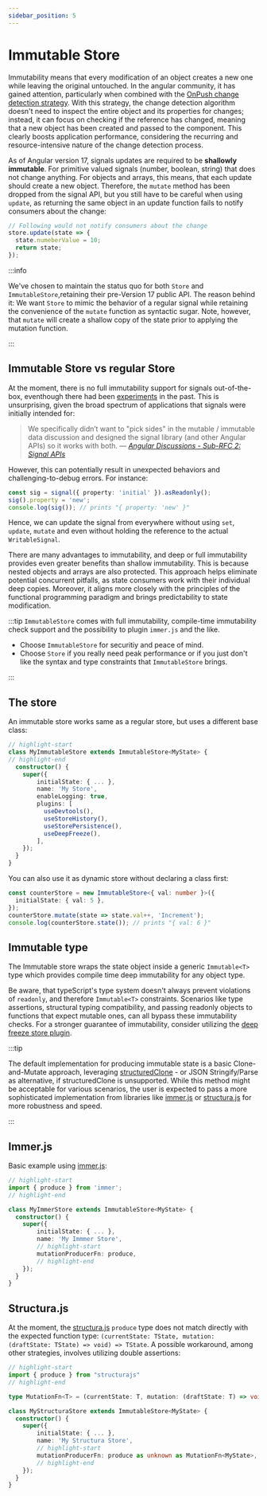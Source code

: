 ```yaml
---
sidebar_position: 5
---
```


# Immutable Store

Immutability means that every modification of an object creates a new one while leaving the original untouched. In the angular community, it has gained attention, particularly when combined with the [OnPush change detection strategy](https://angular.io/guide/change-detection-skipping-subtrees). With this strategy, the change detection algorithm doesn't need to inspect the entire object and its properties for changes; instead, it can focus on checking if the reference has changed, meaning that a new object has been created and passed to the component. This clearly boosts application performance, considering the recurring and resource-intensive nature of the change detection process.

As of Angular version 17, signals updates are required to be **shallowly immutable**. For primitive valued signals (number, boolean, string) that does not change anything. For objects and arrays, this means, that each update should create a new object. Therefore, the `mutate` method has been dropped from the signal API, but you still have to be careful when using `update`, as returning the same object in an update function fails to notify consumers about the change:

```typescript
// Following would not notify consumers about the change
store.update(state => {
  state.numeberValue = 10;
  return state;
});
```

:::info

We've chosen to maintain the status quo for both `Store` and `ImmutableStore`,retaining their pre-Version 17 public API. The reason behind it: We want `Store` to mimic the behavior of a regular signal while retaining the convenience of the `mutate` function as syntactic sugar. Note, however, that `mutate` will create a shallow copy of the state prior to applying the mutation function.

:::

## Immutable Store vs regular Store

At the moment, there is no full immutability support for signals out-of-the-box, eventhough there had been [experiments](https://github.com/angular/angular/pull/49644) in the past. This is unsurprising, given the broad spectrum of applications that signals were initially intended for:

> We specifically didn’t want to "pick sides" in the mutable / immutable
> data discussion and designed the signal library (and other Angular APIs)
> so it works with both.
> &mdash; <cite>[Angular Discussions - Sub-RFC 2: Signal APIs](https://github.com/angular/angular/discussions/49683)</cite>

However, this can potentially result in unexpected behaviors and challenging-to-debug errors. For instance:

```typescript
const sig = signal({ property: 'initial' }).asReadonly();
sig().property = 'new';
console.log(sig()); // prints "{ property: 'new' }"
```

Hence, we can update the signal from everywhere without using `set`, `update`, `mutate` and even without holding the reference to the actual `WritableSignal`.

There are many advantages to immutability, and deep or full immutability provides even greater benefits than shallow immutability. This is because nested objects and arrays are also protected. This approach helps eliminate potential concurrent pitfalls, as state consumers work with their individual deep copies. Moreover, it aligns more closely with the principles of the functional programming paradigm and brings predictability to state modification.

:::tip
`ImmutableStore` comes with full immutability, compile-time immutability check support and the possibility to plugin `immer.js` and the like.

- Choose `ImmutableStore` for securitiy and peace of mind.
- Choose `Store` if you really need peak performance or if you just don't like the syntax and type constraints that `ImmutableStore` brings.

:::

## The store

An immutable store works same as a regular store, but uses a different base class:

```typescript
// highlight-start
class MyImmutableStore extends ImmutableStore<MyState> {
// highlight-end
  constructor() {
    super({
        initialState: { ... },
        name: 'My Store',
        enableLogging: true,
        plugins: [
          useDevtools(),
          useStoreHistory(),
          useStorePersistence(),
          useDeepFreeze(),
        ],
    });
  }
}

```

You can also use it as dynamic store without declaring a class first:

```typescript
const counterStore = new ImmutableStore<{ val: number }>({
  initialState: { val: 5 },
});
counterStore.mutate(state => state.val++, 'Increment');
console.log(counterStore.state()); // prints "{ val: 6 }"
```

## Immutable type

The Immutable store wraps the state object inside a generic `Immutable<T>` type which provides compile time deep immutability for any object type.

Be aware, that typeScript's type system doesn't always prevent violations of `readonly`, and therefore `Immutable<T>` constraints. Scenarios like type assertions, structural typing compatibility, and passing readonly objects to functions that expect mutable ones, can all bypass these immutability checks. For a stronger guarantee of immutability, consider utilizing the [deep freeze store plugin](./plugins/deep-freeze.md).

:::tip

The default implementation for producing immutable state is a basic Clone-and-Mutate approach, leveraging [structuredClone](https://developer.mozilla.org/en-US/docs/Web/API/structuredClone) - or JSON Stringify/Parse as alternative, if structuredClone is unsupported. While this method might be acceptable for various scenarios, the user is expected to pass a more sophisticated implementation from libraries like [immer.js](https://immerjs.github.io/immer/) or [structura.js](https://giusepperaso.github.io/structura.js/) for more robustness and speed.

:::

## Immer.js

Basic example using [immer.js](https://immerjs.github.io/immer/):

```typescript
// highlight-start
import { produce } from 'immer';
// highlight-end

class MyImmerStore extends ImmutableStore<MyState> {
  constructor() {
    super({
        initialState: { ... },
        name: 'My Immmer Store',
        // highlight-start
        mutationProducerFn: produce,
        // highlight-end
    });
  }
}
```

## Structura.js

At the moment, the [structura.js](https://giusepperaso.github.io/structura.js/) `produce` type does not match directly with the expected function type: `(currentState: TState, mutation: (draftState: TState) => void) => TState`. A possible workaround, among other strategies, involves utilizing double assertions:

```typescript
// highlight-start
import { produce } from "structurajs"
// highlight-end

type MutationFn<T> = (currentState: T, mutation: (draftState: T) => void) => T;

class MyStructuraStore extends ImmutableStore<MyState> {
  constructor() {
    super({
        initialState: { ... },
        name: 'My Structura Store',
        // highlight-start
        mutationProducerFn: produce as unknown as MutationFn<MyState>,
        // highlight-end
    });
  }
}
```
